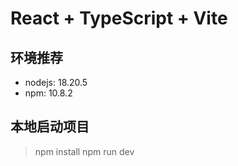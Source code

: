 # React + TypeScript + Vite

## 环境推荐

- nodejs: 18.20.5
- npm: 10.8.2

## 本地启动项目
  
  > npm install
  > npm run dev
